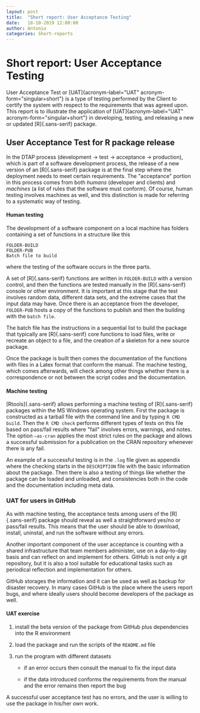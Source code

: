 ```yaml
---
layout: post
title:  "Short report: User Acceptance Testing"
date:   18-10-2019 12:00:00
author: Antonio
categories: Short-reports
---
```


Short report: User Acceptance Testing
=====================================


User Acceptance Test or [UAT]{acronym-label="UAT"
acronym-form="singular+short"} is a type of testing performed by the
Client to certify the system with respect to the requirements that was
agreed upon. This report is to illustrate the application of
[UAT]{acronym-label="UAT" acronym-form="singular+short"} in developing,
testing, and releasing a new or updated [R]{.sans-serif} package.

User Acceptance Test for R package release
------------------------------------------

In the DTAP process (development $\to$ test $\to$ acceptance $\to$
production), which is part of a software development process, the
release of a new version of an [R]{.sans-serif} package is at the final
step where the deployment needs to meet certain requirements. The
"acceptance" portion in this process comes from both *humans* (developer
and clients) and *machines* (a list of rules that the software must
conform). Of course, human testing involves machines as well, and this
distinction is made for referring to a systematic way of testing.

#### Human testing

The development of a software component on a local machine has folders
containing a set of functions in a structure like this

    FOLDER-BUILD
    FOLDER-PUB
    Batch file to build

where the testing of the software occurs in the three parts.

A set of [R]{.sans-serif} functions are written in `FOLDER-BUILD` with a
version control, and then the functions are tested manually in the
[R]{.sans-serif} console or other environment. It is important at this
stage that the test involves random data, different data sets, and the
extreme cases that the input data may have. Once there is an acceptance
from the developer, `FOLDER-PUB` hosts a copy of the functions to
publish and then the building with the `batch file`.

The batch file has the instructions in a sequential list to build the
package that typically are [R]{.sans-serif} core functions to load
files, write or recreate an object to a file, and the creation of a
skeleton for a new source package.

Once the package is built then comes the documentation of the functions
with files in a Latex format that conform the manual. The machine
testing, which comes afterwards, will check among other things whether
there is a correspondence or not between the script codes and the
documentation.

#### Machine testing

[Rtools]{.sans-serif} allows performing a machine testing of
[R]{.sans-serif} packages within the MS Windows operating system. First
the package is constructed as a tarball file with the command line and
by typing `R CMD build`. Then the `R CMD check` performs different types
of tests on this file based on pass/fail results where "fail" involves
errors, warnings, and notes. The option `–as-cran` applies the most
strict rules on the package and allows a successful submission for a
publication on the CRAN repository whenever there is any fail.

An example of a successful testing is in the `.log` file given as
appendix where the checking starts in the `DESCRIPTION` file with the
basic information about the package. Then there is also a testing of
things like whether the package can be loaded and unloaded, and
consistencies both in the code and the documentation including meta
data.

### UAT for users in GitHub

As with machine testing, the acceptance tests among users of the
[R]{.sans-serif} package should reveal as well a straightforward yes/no
or pass/fail results. This means that the user should be able to
download, install, uninstal, and run the software without any errors.

Another important component of the user acceptance is counting with a
shared infrastructure that team members administer, use on a day-to-day
basis and can reflect on and implement for others. GitHub is not only a
git repository, but it is also a tool suitable for educational tasks
such as periodical reflection and implementation for others.

GitHub storages the information and it can be used as well as backup for
disaster recovery. In many cases GitHub is the place where the users
report bugs, and where ideally users should become developers of the
package as well.

#### UAT exercise

1.  install the beta version of the package from GitHub plus
    dependencies into the R environment

2.  load the package and run the scripts of the `README.md` file

3.  run the program with different datasets

    -   if an error occurs then consult the manual to fix the input data

    -   if the data introduced conforms the requirements from the manual
        and the error remains then report the bug

A successful user acceptance test has no errors, and the user is willing
to use the package in his/her own work.
